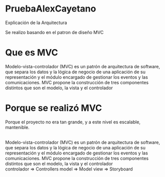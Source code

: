 # PruebaAlexCayetano

Explicación de la Arquitectura <br/>

Se realizo basando en el patron de diseño MVC

Que es MVC
=====================
Modelo-vista-controlador (MVC) es un patrón de arquitectura de software, que separa los datos y la lógica de negocio de una aplicación de su representación y el módulo encargado de gestionar los eventos y las comunicaciones. MVC propone la construcción de tres componentes distintos que son el modelo, la vista y el controlador

Porque se realizó MVC
=====================
Porque el proyecto no era tan grande, y a este nivel es escalable, mantenible.

<br/>
Modelo-vista-controlador (MVC) es un patrón de arquitectura de software, que separa los datos y la lógica de negocio de una aplicación de su representación y el módulo encargado de gestionar los eventos y las comunicaciones. MVC propone la construcción de tres componentes distintos que son el modelo, la vista y el controlador
<br/>
controlador => Controllers
model       => Model
view        => Storyboard
<br/>

<br/>
